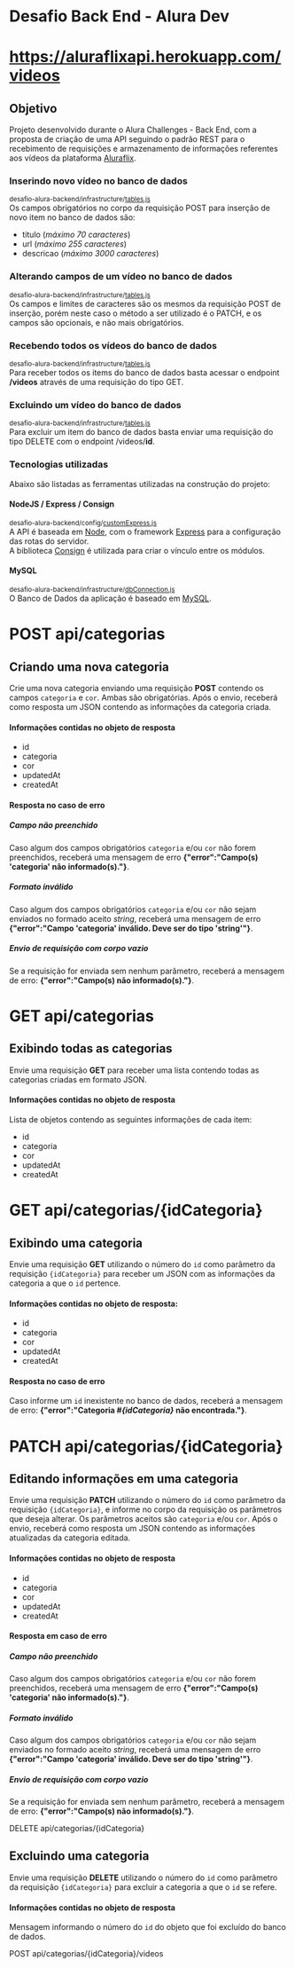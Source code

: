 # Desafio Back End - Alura Dev

# https://aluraflixapi.herokuapp.com/videos

## Objetivo
Projeto desenvolvido durante o Alura Challenges - Back End, com a proposta de criação de uma API seguindo o padrão REST para o recebimento de requisições e armazenamento de informações referentes aos vídeos da plataforma [Aluraflix](https://github.com/alura-cursos/aluraflix-front/tree/semana-1).

### Inserindo novo vídeo no banco de dados
<sup>desafio-alura-backend/infrastructure/[tables.js](desafio-alura-backend/infrastructure/tables.js)</sup>\
Os campos obrigatórios no corpo da requisição POST para inserção de novo item no banco de dados são:
- titulo (*máximo 70 caracteres*)
- url (*máximo 255 caracteres*)
- descricao (*máximo 3000 caracteres*)

### Alterando campos de um vídeo no banco de dados
<sup>desafio-alura-backend/infrastructure/[tables.js](desafio-alura-backend/infrastructure/tables.js)</sup>\
Os campos e limites de caracteres são os mesmos da requisição POST de inserção, porém neste caso o método a ser utilizado é o PATCH, e os campos são opcionais, e não mais obrigatórios.

### Recebendo todos os vídeos do banco de dados
<sup>desafio-alura-backend/infrastructure/[tables.js](desafio-alura-backend/infrastructure/tables.js)</sup>\
Para receber todos os items do banco de dados basta acessar o endpoint **/videos** através de uma requisição do tipo GET.

### Excluindo um vídeo do banco de dados
<sup>desafio-alura-backend/infrastructure/[tables.js](desafio-alura-backend/infrastructure/tables.js)</sup>\
Para excluir um item do banco de dados basta enviar uma requisição do tipo DELETE com o endpoint /videos/**id**.

### Tecnologias utilizadas
Abaixo são listadas as ferramentas utilizadas na construção do projeto:

#### NodeJS / Express / Consign
<sup>desafio-alura-backend/config/[customExpress.js](https://github.com/juamerico/desafio-alura-backend/blob/main/config/customExpress.js)</sup>\
A API é baseada em [Node](https://nodejs.org/en/), com o framework [Express](https://www.npmjs.com/package/express) para a configuração das rotas do servidor.\
A biblioteca [Consign](https://www.npmjs.com/package/consign) é utilizada para criar o vínculo entre os módulos.

#### MySQL
<sup>desafio-alura-backend/infrastructure/[dbConnection.js](https://github.com/juamerico/desafio-alura-backend/blob/main/infrastructure/dbConnection.js)</sup>\
O Banco de Dados da aplicação é baseado em [MySQL](https://www.npmjs.com/package/mysql).







# POST api/categorias
## Criando uma nova categoria
Crie uma nova categoria enviando uma requisição **POST** contendo os campos `categoria` e `cor`. Ambas são obrigatórias. Após o envio, receberá como resposta um JSON contendo as informações da categoria criada.

#### Informações contidas no objeto de resposta
- id
- categoria
- cor
- updatedAt
- createdAt

#### Resposta no caso de erro
##### Campo não preenchido
Caso algum dos campos obrigatórios `categoria` e/ou `cor` não forem preenchidos, receberá uma mensagem de erro **{"error":"Campo(s) 'categoria' não informado(s)."}**.

##### Formato inválido
Caso algum dos campos obrigatórios `categoria` e/ou `cor` não sejam enviados no formado aceito *string*, receberá uma mensagem de erro **{"error":"Campo 'categoria' inválido. Deve ser do tipo 'string'"}**.

##### Envio de requisição com corpo vazio
Se a requisição for enviada sem nenhum parâmetro, receberá a mensagem de erro: **{"error":"Campo(s) não informado(s)."}**.


# GET api/categorias
## Exibindo todas as categorias
Envie uma requisição **GET** para receber uma lista contendo todas as categorias criadas em formato JSON.

#### Informações contidas no objeto de resposta
Lista de objetos contendo as seguintes informações de cada item:
- id
- categoria
- cor
- updatedAt
- createdAt

# GET api/categorias/{idCategoria}
## Exibindo uma categoria
Envie uma requisição **GET** utilizando o número do `id` como parâmetro da requisição `{idCategoria}` para receber um JSON com as informações da categoria a que o `id` pertence.

#### Informações contidas no objeto de resposta:
- id
- categoria
- cor
- updatedAt
- createdAt

#### Resposta no caso de erro
Caso informe um `id` inexistente no banco de dados, receberá a mensagem de erro: **{"error":"Categoria #*{idCategoria}* não encontrada."}**.



# PATCH api/categorias/{idCategoria}
## Editando informações em uma categoria
Envie uma requisição **PATCH** utilizando o número do `id` como parâmetro da requisição `{idCategoria}`, e informe no corpo da requisição os parâmetros que deseja alterar. Os parâmetros aceitos são `categoria` e/ou `cor`. Após o envio, receberá como resposta um JSON contendo as informações atualizadas da categoria editada.

#### Informações contidas no objeto de resposta
- id
- categoria
- cor
- updatedAt
- createdAt

#### Resposta em caso de erro
##### Campo não preenchido
Caso algum dos campos obrigatórios `categoria` e/ou `cor` não forem preenchidos, receberá uma mensagem de erro **{"error":"Campo(s) 'categoria' não informado(s)."}**.

##### Formato inválido
Caso algum dos campos obrigatórios `categoria` e/ou `cor` não sejam enviados no formado aceito *string*, receberá uma mensagem de erro **{"error":"Campo 'categoria' inválido. Deve ser do tipo 'string'"}**.

##### Envio de requisição com corpo vazio
Se a requisição for enviada sem nenhum parâmetro, receberá a mensagem de erro: **{"error":"Campo(s) não informado(s)."}**.



DELETE api/categorias/{idCategoria}
## Excluindo uma categoria
Envie uma requisição **DELETE** utilizando o número do `id` como parâmetro da requisição `{idCategoria}` para excluir a categoria a que o `id` se refere.

#### Informações contidas no objeto de resposta
Mensagem informando o número do `id` do objeto que foi excluído do banco de dados.

POST api/categorias/{idCategoria}/videos


